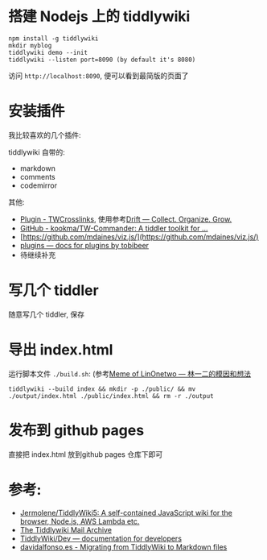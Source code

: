 # 搭建 Nodejs 上的 tiddlywiki

```
npm install -g tiddlywiki
mkdir myblog
tiddlywiki demo --init
tiddlywiki --listen port=8090 (by default it's 8080)
```

访问 `http://localhost:8090`, 便可以看到最简版的页面了

# 安装插件

我比较喜欢的几个插件:

tiddlywiki 自带的:
- markdown
- comments
- codemirror

其他:
- [Plugin - TWCrosslinks](https://akhater.github.io/drift/#Plugin%20-%20TWCrosslinks), 使用参考[Drift — Collect. Organize. Grow.](https://akhater.github.io/drift/)
- [GitHub - kookma/TW-Commander: A tiddler toolkit for ...](https://github.com/kookma/TW-Commander)
- [https://github.com/mdaines/viz.js/](https://github.com/mdaines/viz.js/)
- [plugins — docs for plugins by tobibeer](http://tobibeer.github.io/tw5-plugins/#plantuml)
- 待继续补充

# 写几个 tiddler

随意写几个 tiddler, 保存

# 导出 index.html

运行脚本文件 `./build.sh`: (参考[Meme of LinOnetwo — 林一二的模因和想法](https://onetwo.ren/wiki/#:%5B%5B%E4%BD%BF%E7%94%A8%20Now.sh%20%E9%83%A8%E7%BD%B2%20TiddlyWiki%5D%5D)

```
tiddlywiki --build index && mkdir -p ./public/ && mv ./output/index.html ./public/index.html && rm -r ./output
```

# 发布到 github pages

直接把 index.html 放到github pages 仓库下即可

# 参考:
- [Jermolene/TiddlyWiki5: A self-contained JavaScript wiki for the browser, Node.js, AWS Lambda etc.](https://github.com/Jermolene/TiddlyWiki5)
- [The Tiddlywiki Mail Archive](https://www.mail-archive.com/)
- [TiddlyWiki/Dev — documentation for developers](https://tiddlywiki.com/dev/)
- [davidalfonso.es - Migrating from TiddlyWiki to Markdown files](https://davidalfonso.es/posts/migrating-from-tiddlywiki-to-markdown-files)
